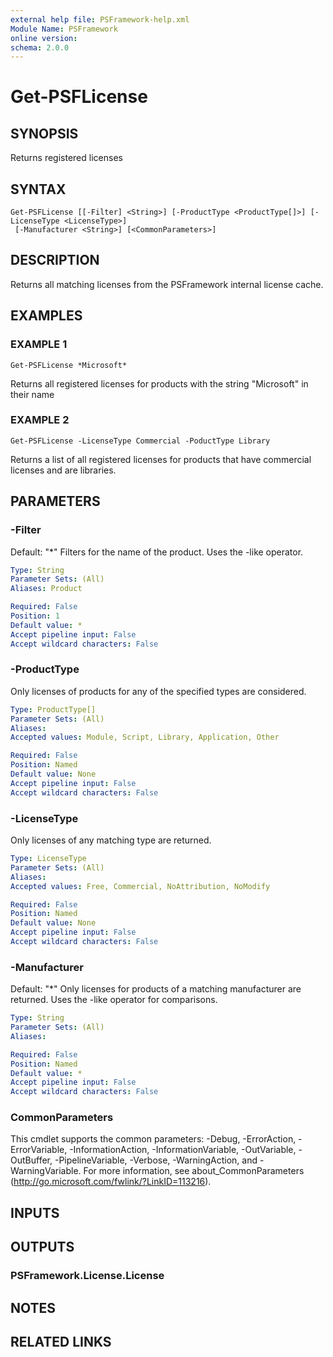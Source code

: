 ```yaml
---
external help file: PSFramework-help.xml
Module Name: PSFramework
online version:
schema: 2.0.0
---
```


# Get-PSFLicense

## SYNOPSIS
Returns registered licenses

## SYNTAX

```
Get-PSFLicense [[-Filter] <String>] [-ProductType <ProductType[]>] [-LicenseType <LicenseType>]
 [-Manufacturer <String>] [<CommonParameters>]
```

## DESCRIPTION
Returns all matching licenses from the PSFramework internal license cache.

## EXAMPLES

### EXAMPLE 1
```
Get-PSFLicense *Microsoft*
```

Returns all registered licenses for products with the string "Microsoft" in their name

### EXAMPLE 2
```
Get-PSFLicense -LicenseType Commercial -PoductType Library
```

Returns a list of all registered licenses for products that have commercial licenses and are libraries.

## PARAMETERS

### -Filter
Default: "*"
Filters for the name of the product.
Uses the -like operator.

```yaml
Type: String
Parameter Sets: (All)
Aliases: Product

Required: False
Position: 1
Default value: *
Accept pipeline input: False
Accept wildcard characters: False
```

### -ProductType
Only licenses of products for any of the specified types are considered.

```yaml
Type: ProductType[]
Parameter Sets: (All)
Aliases:
Accepted values: Module, Script, Library, Application, Other

Required: False
Position: Named
Default value: None
Accept pipeline input: False
Accept wildcard characters: False
```

### -LicenseType
Only licenses of any matching type are returned.

```yaml
Type: LicenseType
Parameter Sets: (All)
Aliases:
Accepted values: Free, Commercial, NoAttribution, NoModify

Required: False
Position: Named
Default value: None
Accept pipeline input: False
Accept wildcard characters: False
```

### -Manufacturer
Default: "*"
Only licenses for products of a matching manufacturer are returned.
Uses the -like operator for comparisons.

```yaml
Type: String
Parameter Sets: (All)
Aliases:

Required: False
Position: Named
Default value: *
Accept pipeline input: False
Accept wildcard characters: False
```

### CommonParameters
This cmdlet supports the common parameters: -Debug, -ErrorAction, -ErrorVariable, -InformationAction, -InformationVariable, -OutVariable, -OutBuffer, -PipelineVariable, -Verbose, -WarningAction, and -WarningVariable.
For more information, see about_CommonParameters (http://go.microsoft.com/fwlink/?LinkID=113216).

## INPUTS

## OUTPUTS

### PSFramework.License.License
## NOTES

## RELATED LINKS
